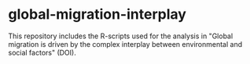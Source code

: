 # global-migration-interplay
This repository includes the R-scripts used for the analysis in "Global migration is driven by the complex interplay between environmental and social factors" (DOI).
